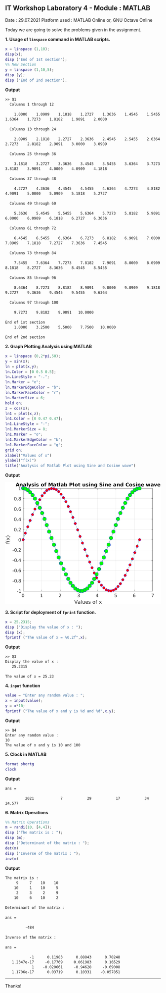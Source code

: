 ## IT Workshop Laboratory 4 - Module : MATLAB
Date : 29.07.2021
Platform used : MATLAB Online or, GNU Octave Online

Today we are going to solve the problems given in the assignment.

**1. Usage of `linspace` command in MATLAB scripts.**
```matlab
x = linspace (1,10);
disp(x);
disp ("End of 1st section");
%% New Section
y = linspace (1,10,5);
disp (y);
disp ("End of 2nd section");
```

**Output**
```
>> Q1
  Columns 1 through 12

    1.0000    1.0909    1.1818    1.2727    1.3636    1.4545    1.5455    1.6364    1.7273    1.8182    1.9091    2.0000

  Columns 13 through 24

    2.0909    2.1818    2.2727    2.3636    2.4545    2.5455    2.6364    2.7273    2.8182    2.9091    3.0000    3.0909

  Columns 25 through 36

    3.1818    3.2727    3.3636    3.4545    3.5455    3.6364    3.7273    3.8182    3.9091    4.0000    4.0909    4.1818

  Columns 37 through 48

    4.2727    4.3636    4.4545    4.5455    4.6364    4.7273    4.8182    4.9091    5.0000    5.0909    5.1818    5.2727

  Columns 49 through 60

    5.3636    5.4545    5.5455    5.6364    5.7273    5.8182    5.9091    6.0000    6.0909    6.1818    6.2727    6.3636

  Columns 61 through 72

    6.4545    6.5455    6.6364    6.7273    6.8182    6.9091    7.0000    7.0909    7.1818    7.2727    7.3636    7.4545

  Columns 73 through 84

    7.5455    7.6364    7.7273    7.8182    7.9091    8.0000    8.0909    8.1818    8.2727    8.3636    8.4545    8.5455

  Columns 85 through 96

    8.6364    8.7273    8.8182    8.9091    9.0000    9.0909    9.1818    9.2727    9.3636    9.4545    9.5455    9.6364

  Columns 97 through 100

    9.7273    9.8182    9.9091   10.0000

End of 1st section
    1.0000    3.2500    5.5000    7.7500   10.0000

End of 2nd section
```

**2. Graph Plotting Analysis using MATLAB**
```matlab
x = linspace (0,2*pi,50);
y = sin(x);
ln = plot(x,y);
ln.Color = [0 0.5 0.5];
ln.LineStyle = "-.";
ln.Marker = "o";
ln.MarkerEdgeColor = "b";
ln.MarkerFaceColor = "r";
ln.MarkerSize = 6;
hold on;
z = cos(x);
ln1 = plot(x,z);
ln1.Color = [0 0.47 0.47];
ln1.LineStyle = "-";
ln1.MarkerSize = 8;
ln1.Marker = "o";
ln1.MarkerEdgeColor = "b";
ln1.MarkerFaceColor = "g";
grid on;
xlabel("Values of x")
ylabel("f(x)")
title("Analysis of Matlab Plot using Sine and Cosine wave")
```
**Output**

![](https://github.com/abhisheks008/Fifth-Semester-UEMK-2019-2023-Batch/blob/main/IT%20WORKSHOP/Snapshots/plot.png)

**3. Script for deployment of `fprint` function.**
```matlab
x = 25.2315;
disp ("Display the value of x : ");
disp (x);
fprintf ("The value of x = %0.2f",x);
```

**Output**
```
>> Q3
Display the value of x : 
   25.2315

The value of x = 25.23
```

**4. `input` function**
```matlab
value = "Enter any random value : ";
x = input(value);
y = x*10;
fprintf ("The value of x and y is %d and %d",x,y);
```
**Output**
```
>> Q4
Enter any random value : 
10
The value of x and y is 10 and 100
```

**5. Clock in MATLAB**
```matlab
format shortg
clock
```
**Output**
```
ans =

         2021            7           29           17           34       24.577
```

**6. Matrix Operations**
```matlab
%% Matrix Operations
m = randi(10, [4,4]);
disp ("The matrix is : ");
disp (m);
disp ("Determinant of the matrix : ");
det(m)
disp ("Inverse of the matrix : ");
inv(m)
```
**Output**
```
The matrix is : 
     9     7    10    10
    10     1    10     5
     2     3     2     9
    10     6    10     2

Determinant of the matrix : 

ans =

         -484

Inverse of the matrix : 

ans =

           -1      0.11983      0.88843      0.70248
   1.2347e-17     -0.17769     0.061983      0.16529
            1    -0.020661     -0.94628     -0.69008
   1.1706e-17      0.03719      0.10331    -0.057851
```

********************************************************
Thanks!
